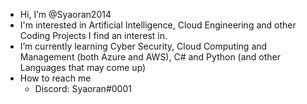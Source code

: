 - Hi, I’m @Syaoran2014
- I'm interested in Artificial Intelligence, Cloud Engineering and other Coding Projects I find an interest in.
- I’m currently learning Cyber Security, Cloud Computing and Management (both Azure and AWS), C# and Python (and other Languages that may come up)
- How to reach me 
  - Discord: Syaoran#0001

<!---
Syaoran2014/Syaoran2014 is a ✨ special ✨ repository because its `README.md` (this file) appears on your GitHub profile.
You can click the Preview link to take a look at your changes.
--->
